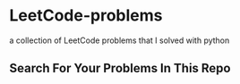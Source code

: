 # LeetCode-problems
a collection of LeetCode problems that I solved with python

## Search For Your Problems In This Repo 
